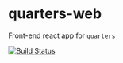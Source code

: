 # quarters-web

Front-end react app for `quarters`

[![Build Status](https://travis-ci.org/quartersapp/quarters-web.svg?branch=master)](https://travis-ci.org/quartersapp/quarters-web)
